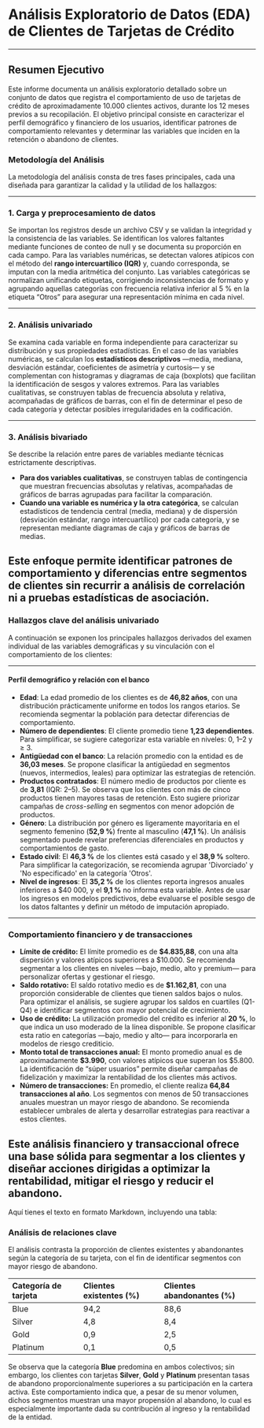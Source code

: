 # Análisis Exploratorio de Datos (EDA) de Clientes de Tarjetas de Crédito

---

## Resumen Ejecutivo

Este informe documenta un análisis exploratorio detallado sobre un conjunto de datos que registra el comportamiento de uso de tarjetas de crédito de aproximadamente 10.000 clientes activos, durante los 12 meses previos a su recopilación. El objetivo principal consiste en caracterizar el perfil demográfico y financiero de los usuarios, identificar patrones de comportamiento relevantes y determinar las variables que inciden en la retención o abandono de clientes.

### Metodología del Análisis
La metodología del análisis consta de tres fases principales, cada una diseñada para garantizar la calidad y la utilidad de los hallazgos:

---

### **1. Carga y preprocesamiento de datos**
Se importan los registros desde un archivo CSV y se validan la integridad y la consistencia de las variables. Se identifican los valores faltantes mediante funciones de conteo de null y se documenta su proporción en cada campo. Para las variables numéricas, se detectan valores atípicos con el método del **rango intercuartílico (IQR)** y, cuando corresponda, se imputan con la media aritmética del conjunto. Las variables categóricas se normalizan unificando etiquetas, corrigiendo inconsistencias de formato y agrupando aquellas categorías con frecuencia relativa inferior al 5 % en la etiqueta “Otros” para asegurar una representación mínima en cada nivel.

---

### **2. Análisis univariado**
Se examina cada variable en forma independiente para caracterizar su distribución y sus propiedades estadísticas. En el caso de las variables numéricas, se calculan los **estadísticos descriptivos** —media, mediana, desviación estándar, coeficientes de asimetría y curtosis— y se complementan con histogramas y diagramas de caja (boxplots) que facilitan la identificación de sesgos y valores extremos. Para las variables cualitativas, se construyen tablas de frecuencia absoluta y relativa, acompañadas de gráficos de barras, con el fin de determinar el peso de cada categoría y detectar posibles irregularidades en la codificación.

---

### **3. Análisis bivariado**
Se describe la relación entre pares de variables mediante técnicas estrictamente descriptivas.

* **Para dos variables cualitativas**, se construyen tablas de contingencia que muestran frecuencias absolutas y relativas, acompañadas de gráficos de barras agrupadas para facilitar la comparación.
* **Cuando una variable es numérica y la otra categórica**, se calculan estadísticos de tendencia central (media, mediana) y de dispersión (desviación estándar, rango intercuartílico) por cada categoría, y se representan mediante diagramas de caja y gráficos de barras de medias.

Este enfoque permite identificar patrones de comportamiento y diferencias entre segmentos de clientes sin recurrir a análisis de correlación ni a pruebas estadísticas de asociación.
---
### Hallazgos clave del análisis univariado

A continuación se exponen los principales hallazgos derivados del examen individual de las variables demográficas y su vinculación con el comportamiento de los clientes:

---

#### Perfil demográfico y relación con el banco

* **Edad**: La edad promedio de los clientes es de **46,82 años**, con una distribución prácticamente uniforme en todos los rangos etarios. Se recomienda segmentar la población para detectar diferencias de comportamiento.
* **Número de dependientes**: El cliente promedio tiene **1,23 dependientes**. Para simplificar, se sugiere categorizar esta variable en niveles: 0, 1–2 y $\geq$ 3.
* **Antigüedad con el banco**: La relación promedio con la entidad es de **36,03 meses**. Se propone clasificar la antigüedad en segmentos (nuevos, intermedios, leales) para optimizar las estrategias de retención.
* **Productos contratados**: El número medio de productos por cliente es de **3,81** (IQR: 2–5). Se observa que los clientes con más de cinco productos tienen mayores tasas de retención. Esto sugiere priorizar campañas de *cross-selling* en segmentos con menor adopción de productos.
* **Género**: La distribución por género es ligeramente mayoritaria en el segmento femenino (**52,9 %**) frente al masculino (**47,1 %**). Un análisis segmentado puede revelar preferencias diferenciales en productos y comportamientos de gasto.
* **Estado civil**: El **46,3 %** de los clientes está casado y el **38,9 %** soltero. Para simplificar la categorización, se recomienda agrupar 'Divorciado' y 'No especificado' en la categoría 'Otros'.
* **Nivel de ingresos**: El **35,2 %** de los clientes reporta ingresos anuales inferiores a $40 000, y el **9,1 %** no informa esta variable. Antes de usar los ingresos en modelos predictivos, debe evaluarse el posible sesgo de los datos faltantes y definir un método de imputación apropiado.

---
### Comportamiento financiero y de transacciones

* **Límite de crédito:** El límite promedio es de **$4.835,88**, con una alta dispersión y valores atípicos superiores a $10.000. Se recomienda segmentar a los clientes en niveles —bajo, medio, alto y premium— para personalizar ofertas y gestionar el riesgo.
* **Saldo rotativo:** El saldo rotativo medio es de **$1.162,81**, con una proporción considerable de clientes que tienen saldos bajos o nulos. Para optimizar el análisis, se sugiere agrupar los saldos en cuartiles (Q1-Q4) e identificar segmentos con mayor potencial de crecimiento.
* **Uso de crédito:** La utilización promedio del crédito es inferior al **20 %**, lo que indica un uso moderado de la línea disponible. Se propone clasificar esta ratio en categorías —bajo, medio y alto— para incorporarla en modelos de riesgo crediticio.
* **Monto total de transacciones anual:** El monto promedio anual es de aproximadamente **$3.990**, con valores atípicos que superan los $5.800. La identificación de “súper usuarios” permite diseñar campañas de fidelización y maximizar la rentabilidad de los clientes más activos.
* **Número de transacciones:** En promedio, el cliente realiza **64,84 transacciones al año**. Los segmentos con menos de 50 transacciones anuales muestran un mayor riesgo de abandono. Se recomienda establecer umbrales de alerta y desarrollar estrategias para reactivar a estos clientes.

Este análisis financiero y transaccional ofrece una base sólida para segmentar a los clientes y diseñar acciones dirigidas a optimizar la rentabilidad, mitigar el riesgo y reducir el abandono.
---
Aquí tienes el texto en formato Markdown, incluyendo una tabla:

### Análisis de relaciones clave

El análisis contrasta la proporción de clientes existentes y abandonantes según la categoría de su tarjeta, con el fin de identificar segmentos con mayor riesgo de abandono.

| Categoría de tarjeta | Clientes existentes (%) | Clientes abandonantes (%) |
| :--- | :--- | :--- |
| Blue | 94,2 | 88,6 |
| Silver | 4,8 | 8,4 |
| Gold | 0,9 | 2,5 |
| Platinum | 0,1 | 0,5 |

Se observa que la categoría **Blue** predomina en ambos colectivos; sin embargo, los clientes con tarjetas **Silver**, **Gold** y **Platinum** presentan tasas de abandono proporcionalmente superiores a su participación en la cartera activa. Este comportamiento indica que, a pesar de su menor volumen, dichos segmentos muestran una mayor propensión al abandono, lo cual es especialmente importante dada su contribución al ingreso y la rentabilidad de la entidad.
